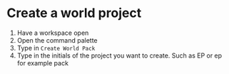 # Create a world project

1. Have a workspace open
2. Open the command palette
3. Type in `Create World Pack`
4. Type in the initials of the project you want to create. Such as EP or ep for example pack
